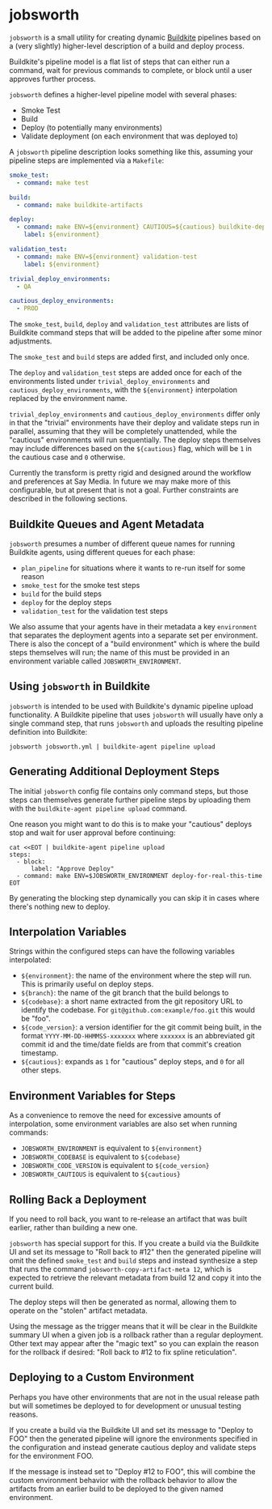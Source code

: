 jobsworth
=========

`jobsworth` is a small utility for creating dynamic
[Buildkite](https://buildkite.com/) pipelines based on a (very slightly)
higher-level description of a build and deploy process.

Buildkite's pipeline model is a flat list of steps that can either run a
command, wait for previous commands to complete, or block until a user
approves further process.

`jobsworth` defines a higher-level pipeline model with several phases:

* Smoke Test
* Build
* Deploy (to potentially many environments)
* Validate deployment (on each environment that was deployed to)

A `jobsworth` pipeline description looks something like this, assuming your
pipeline steps are implemented via a `Makefile`:

```yaml
smoke_test:
  - command: make test

build:
  - command: make buildkite-artifacts

deploy:
  - command: make ENV=${environment} CAUTIOUS=${cautious} buildkite-deploy
    label: ${environment}

validation_test:
  - command: make ENV=${environment} validation-test
    label: ${environment}

trivial_deploy_environments:
  - QA

cautious_deploy_environments:
  - PROD
```

The `smoke_test`, `build`, `deploy` and `validation_test` attributes are lists
of Buildkite command steps that will be added to the pipeline after some
minor adjustments.

The `smoke_test` and `build` steps are added first, and included only once.

The `deploy` and `validation_test` steps are added once for each of the
environments listed under `trivial_deploy_environments` and
`cautious_deploy_environments`, with the `${environment}` interpolation
replaced by the environment name.

`trivial_deploy_environments` and `cautious_deploy_environments` differ only
in that the "trivial" environments have their deploy and validate steps run
in parallel, assuming that they will be completely unattended, while the
"cautious" environments will run sequentially. The deploy steps themselves
may include differences based on the `${cautious}` flag, which will be
`1` in the cautious case and `0` otherwise.

Currently the transform is pretty rigid and designed around the workflow and
preferences at Say Media. In future we may make more of this configurable, but
at present that is not a goal. Further constraints are described in the
following sections.

Buildkite Queues and Agent Metadata
-----------------------------------

`jobsworth` presumes a number of different queue names for running Buildkite
agents, using different queues for each phase:

* `plan_pipeline` for situations where it wants to re-run itself for some reason
* `smoke_test` for the smoke test steps
* `build` for the build steps
* `deploy` for the deploy steps
* `validation_test` for the validation test steps

We also assume that your agents have in their metadata a key `environment`
that separates the deployment agents into a separate set per environment.
There is also the concept of a "build environment" which is where the
build steps themselves will run; the name of this must be provided in
an environment variable called `JOBSWORTH_ENVIRONMENT`.

Using `jobsworth` in Buildkite
------------------------------

`jobsworth` is intended to be used with Buildkite's dynamic pipeline upload
functionality. A Buildkite pipeline that uses `jobsworth` will usually have
only a single command step, that runs `jobsworth` and uploads the resulting
pipeline definition into Buildkite:

```
jobsworth jobsworth.yml | buildkite-agent pipeline upload
```

Generating Additional Deployment Steps
--------------------------------------

The initial `jobsworth` config file contains only command steps, but those
steps can themselves generate further pipeline steps by uploading them
with the `buildkite-agent pipeline upload` command.

One reason you might want to do this is to make your "cautious" deploys stop
and wait for user approval before continuing:

```
cat <<EOT | buildkite-agent pipeline upload
steps:
  - block:
      label: "Approve Deploy"
  - command: make ENV=$JOBSWORTH_ENVIRONMENT deploy-for-real-this-time
EOT
```

By generating the blocking step dynamically you can skip it in cases where
there's nothing new to deploy.

Interpolation Variables
-----------------------

Strings within the configured steps can have the following variables
interpolated:

* `${environment}`: the name of the environment where the step will run.
  This is primarily useful on deploy steps.
* `${branch}`: the name of the git branch that the build belongs to
* `${codebase}`: a short name extracted from the git repository URL to
  identify the codebase. For `git@github.com:example/foo.git` this would be
  "foo".
* `${code_version}`: a version identifier for the git commit being built,
  in the format `YYYY-MM-DD-HHMMSS-xxxxxxx` where `xxxxxxx` is an abbreviated
  git commit id and the time/date fields are from that commit's creation
  timestamp.
* `${cautious}`: expands as `1` for "cautious" deploy steps, and `0` for
  all other steps.

Environment Variables for Steps
-------------------------------

As a convenience to remove the need for excessive amounts of interpolation,
some environment variables are also set when running commands:

* `JOBSWORTH_ENVIRONMENT` is equivalent to `${environment}`
* `JOBSWORTH_CODEBASE` is equivalent to `${codebase}`
* `JOBSWORTH_CODE_VERSION` is equivalent to `${code_version}`
* `JOBSWORTH_CAUTIOUS` is equivalent to `${cautious}`

Rolling Back a Deployment
-------------------------

If you need to roll back, you want to re-release an artifact that was built
earlier, rather than building a new one.

`jobsworth` has special support for this. If you create a build via the
Buildkite UI and set its message to "Roll back to #12" then the generated
pipeline will omit the defined `smoke_test` and `build` steps and instead
synthesize a step that runs the command `jobsworth-copy-artifact-meta 12`,
which is expected to retrieve the relevant metadata from build 12 and copy
it into the current build.

The deploy steps will then be generated as normal, allowing them to operate
on the "stolen" artifact metadata.

Using the message as the trigger means that it will be clear in the Buildkite
summary UI when a given job is a rollback rather than a regular deployment.
Other text may appear after the "magic text" so you can explain the reason
for the rollback if desired: "Roll back to #12 to fix spline reticulation".

Deploying to a Custom Environment
---------------------------------

Perhaps you have other environments that are not in the usual release path
but will sometimes be deployed to for development or unusual testing reasons.

If you create a build via the Buildkite UI and set its message to
"Deploy to FOO" then the generated pipeline will ignore the environments
specified in the configuration and instead generate cautious deploy and
validate steps for the environment FOO.

If the message is instead set to "Deploy #12 to FOO", this will combine the
custom environment behavior with the rollback behavior to allow the artifacts
from an earlier build to be deployed to the given named environment.
